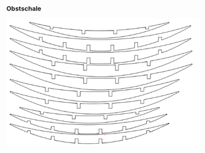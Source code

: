 ### Obstschale

![image](https://github.com/frankyhub/LightBurn-MakerTour-2020/blob/master/M20%20Obstschale/Obstschale.png)

